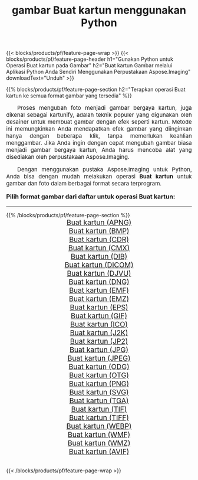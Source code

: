 ﻿---
title: gambar Buat kartun menggunakan Python 
weight: 3920
url: /id/python-net/cartoonify/ 
lang: id
langdirlevel: 2
locales: zh-hans,ja,it,ru,de,es,fr,nl,id,lt,pl,pt,vi,tr,ko,zh-hant,ar,hi,th,sv,cs,uk,he
description: Menerapkan pustaka Aspose.Imaging ke gambar dan foto Buat kartun menggunakan aplikasi Python dan API server Anda sendiri.
---

{{< blocks/products/pf/feature-page-wrap >}}
{{< blocks/products/pf/feature-page-header h1="Gunakan Python untuk Operasi Buat kartun pada Gambar" h2="Buat kartun Gambar melalui Aplikasi Python Anda Sendiri Menggunakan Perpustakaan Aspose.Imaging" downloadText="Unduh" >}}


{{% blocks/products/pf/feature-page-section  h2="Terapkan operasi Buat kartun ke semua format gambar yang tersedia" %}}
<p align="justify" style="text-indent:2em;font-size:15px;">
Proses mengubah foto menjadi gambar bergaya kartun, juga dikenal sebagai kartunify, adalah teknik populer yang digunakan oleh desainer untuk membuat gambar dengan efek seperti kartun. Metode ini memungkinkan Anda mendapatkan efek gambar yang diinginkan hanya dengan beberapa klik, tanpa memerlukan keahlian menggambar. Jika Anda ingin dengan cepat mengubah gambar biasa menjadi gambar bergaya kartun, Anda harus mencoba alat yang disediakan oleh perpustakaan Aspose.Imaging.
</p>
<p align="justify" style="text-indent:2em;font-size:15px;">
Dengan menggunakan pustaka Aspose.Imaging untuk Python, Anda bisa dengan mudah melakukan operasi <b>Buat kartun</b> untuk gambar dan foto dalam berbagai format secara terprogram.
</p>
<h3 style="margin-top:16px;">
Pilih format gambar dari daftar untuk operasi Buat kartun:
</h3>
<hr/>
{{% /blocks/products/pf/feature-page-section %}}
<div class="container-fluid productfamilypage bg-gray">
    <div class="convertypes bg-gray agp-content section">
        <div class="container">
		<div class="row other-converters" style="gap: 10px;font-size: 19px;text-align:center;">
		    <div class='col-md-3 other-converter remove-lp remove-rp'><a href="/imaging/id/python-net/cartoonify/apng/" style="padding:15px;">Buat kartun (APNG)</a></div><div class='col-md-3 other-converter remove-lp remove-rp'><a href="/imaging/id/python-net/cartoonify/bmp/" style="padding:15px;">Buat kartun (BMP)</a></div><div class='col-md-3 other-converter remove-lp remove-rp'><a href="/imaging/id/python-net/cartoonify/cdr/" style="padding:15px;">Buat kartun (CDR)</a></div><div class='col-md-3 other-converter remove-lp remove-rp'><a href="/imaging/id/python-net/cartoonify/cmx/" style="padding:15px;">Buat kartun (CMX)</a></div><div class='col-md-3 other-converter remove-lp remove-rp'><a href="/imaging/id/python-net/cartoonify/dib/" style="padding:15px;">Buat kartun (DIB)</a></div><div class='col-md-3 other-converter remove-lp remove-rp'><a href="/imaging/id/python-net/cartoonify/dicom/" style="padding:15px;">Buat kartun (DICOM)</a></div><div class='col-md-3 other-converter remove-lp remove-rp'><a href="/imaging/id/python-net/cartoonify/djvu/" style="padding:15px;">Buat kartun (DJVU)</a></div><div class='col-md-3 other-converter remove-lp remove-rp'><a href="/imaging/id/python-net/cartoonify/dng/" style="padding:15px;">Buat kartun (DNG)</a></div><div class='col-md-3 other-converter remove-lp remove-rp'><a href="/imaging/id/python-net/cartoonify/emf/" style="padding:15px;">Buat kartun (EMF)</a></div><div class='col-md-3 other-converter remove-lp remove-rp'><a href="/imaging/id/python-net/cartoonify/emz/" style="padding:15px;">Buat kartun (EMZ)</a></div><div class='col-md-3 other-converter remove-lp remove-rp'><a href="/imaging/id/python-net/cartoonify/eps/" style="padding:15px;">Buat kartun (EPS)</a></div><div class='col-md-3 other-converter remove-lp remove-rp'><a href="/imaging/id/python-net/cartoonify/gif/" style="padding:15px;">Buat kartun (GIF)</a></div><div class='col-md-3 other-converter remove-lp remove-rp'><a href="/imaging/id/python-net/cartoonify/ico/" style="padding:15px;">Buat kartun (ICO)</a></div><div class='col-md-3 other-converter remove-lp remove-rp'><a href="/imaging/id/python-net/cartoonify/j2k/" style="padding:15px;">Buat kartun (J2K)</a></div><div class='col-md-3 other-converter remove-lp remove-rp'><a href="/imaging/id/python-net/cartoonify/jp2/" style="padding:15px;">Buat kartun (JP2)</a></div><div class='col-md-3 other-converter remove-lp remove-rp'><a href="/imaging/id/python-net/cartoonify/jpg/" style="padding:15px;">Buat kartun (JPG)</a></div><div class='col-md-3 other-converter remove-lp remove-rp'><a href="/imaging/id/python-net/cartoonify/jpeg/" style="padding:15px;">Buat kartun (JPEG)</a></div><div class='col-md-3 other-converter remove-lp remove-rp'><a href="/imaging/id/python-net/cartoonify/odg/" style="padding:15px;">Buat kartun (ODG)</a></div><div class='col-md-3 other-converter remove-lp remove-rp'><a href="/imaging/id/python-net/cartoonify/otg/" style="padding:15px;">Buat kartun (OTG)</a></div><div class='col-md-3 other-converter remove-lp remove-rp'><a href="/imaging/id/python-net/cartoonify/png/" style="padding:15px;">Buat kartun (PNG)</a></div><div class='col-md-3 other-converter remove-lp remove-rp'><a href="/imaging/id/python-net/cartoonify/svg/" style="padding:15px;">Buat kartun (SVG)</a></div><div class='col-md-3 other-converter remove-lp remove-rp'><a href="/imaging/id/python-net/cartoonify/tga/" style="padding:15px;">Buat kartun (TGA)</a></div><div class='col-md-3 other-converter remove-lp remove-rp'><a href="/imaging/id/python-net/cartoonify/tif/" style="padding:15px;">Buat kartun (TIF)</a></div><div class='col-md-3 other-converter remove-lp remove-rp'><a href="/imaging/id/python-net/cartoonify/tiff/" style="padding:15px;">Buat kartun (TIFF)</a></div><div class='col-md-3 other-converter remove-lp remove-rp'><a href="/imaging/id/python-net/cartoonify/webp/" style="padding:15px;">Buat kartun (WEBP)</a></div><div class='col-md-3 other-converter remove-lp remove-rp'><a href="/imaging/id/python-net/cartoonify/wmf/" style="padding:15px;">Buat kartun (WMF)</a></div><div class='col-md-3 other-converter remove-lp remove-rp'><a href="/imaging/id/python-net/cartoonify/wmz/" style="padding:15px;">Buat kartun (WMZ)</a></div><div class='col-md-3 other-converter remove-lp remove-rp'><a href="/imaging/id/python-net/cartoonify/avif/" style="padding:15px;">Buat kartun (AVIF)</a></div>
                </div>
        </div>
    </div>
</div>
<br/>

{{< /blocks/products/pf/feature-page-wrap >}}
